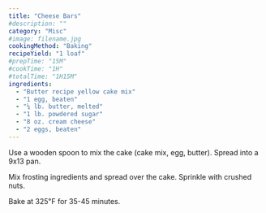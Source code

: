 ```yaml
---
title: "Cheese Bars"
#description: ""
category: "Misc"
#image: filename.jpg
cookingMethod: "Baking"
recipeYield: "1 loaf"
#prepTime: "15M"
#cookTime: "1H"
#totalTime: "1H15M"
ingredients:
  - "Butter recipe yellow cake mix"
  - "1 egg, beaten"
  - "¼ lb. butter, melted"
  - "1 lb. powdered sugar"
  - "8 oz. cream cheese"
  - "2 eggs, beaten"
---
```


Use a wooden spoon to mix the cake (cake mix, egg, butter). Spread into a 9x13 pan.

Mix frosting ingredients and spread over the cake. Sprinkle with crushed nuts.

Bake at 325℉ for 35-45 minutes.
